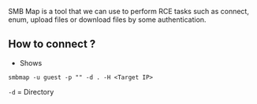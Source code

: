 SMB Map is a tool that we can use to perform RCE tasks such as connect, enum, upload files or download files by some authentication. 

## How to connect ?

- Shows 
```
smbmap -u guest -p "" -d . -H <Target IP>
```
`-d` = Directory 
